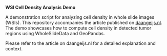 **WSI Cell Density Analysis Demo**

A demonstration script for analyzing cell density in whole slide images (WSIs). This repository accompanies the article published on [daangeijs.nl](https://daangeijs.nl). The demo showcases how to compute cell density in detected tumor regions using WholeSlideData and GeoPandas.

Please refer to the article on daangeijs.nl for a detailed explanation and context.
